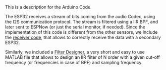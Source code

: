 This is a description for the Arduino Code. 

The ESP32 receives a stream of bits coming from the audio Codec, using the I2S communication protocol. The stream is filtered using a IIR BPF, and later sent to ESPNow (or just the serial monitor, if needed). Since the implementation of this code is different from the other sensors, we include the [receiver code](https://github.com/grender007/Modular-Biomedical-Sensor-Board-for-Education/blob/main/Sound%20Sensor/Arduino%20Code/Sound_receiver.ino), that allows to correctly receive the data with a secondary ESP32. 

Similarly, we included a [Filter Designer](https://github.com/grender007/Modular-Biomedical-Sensor-Board-for-Education/blob/main/Sound%20Sensor/Arduino%20Code/Filter_1.m), a very short and easy to use MATLAB file that allows to design an IIR filter of N order with a given cut-off frequency (or frequencies in case of BPF) and sampling frequency.

